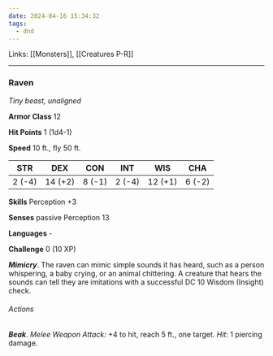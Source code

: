 ```yaml
---
date: 2024-04-16 15:34:32
tags:
  - dnd
---
```

Links: [[Monsters]], [[Creatures P-R]]

---

### Raven

*Tiny beast, unaligned*

**Armor Class** 12

**Hit Points** 1 (1d4-1)

**Speed** 10 ft., fly 50 ft.

| STR    | DEX     | CON    | INT    | WIS     | CHA    |
|--------|---------|--------|--------|---------|--------|
| 2 (-4) | 14 (+2) | 8 (-1) | 2 (-4) | 12 (+1) | 6 (-2) |

**Skills** Perception +3

**Senses** passive Perception 13

**Languages** -

**Challenge** 0 (10 XP)

***Mimicry***. The raven can mimic simple sounds it has heard, such as a person whispering, a baby crying, or an animal chittering. A creature that hears the sounds can tell they are imitations with a successful DC 10 Wisdom (Insight) check.

###### Actions

***Beak***. *Melee Weapon Attack:* +4 to hit, reach 5 ft., one target. *Hit:* 1 piercing damage.